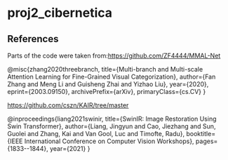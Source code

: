# proj2_cibernetica



## References

Parts of the code were taken from:https://github.com/ZF4444/MMAL-Net

@misc{zhang2020threebranch,
    title={Multi-branch and Multi-scale Attention Learning for Fine-Grained Visual Categorization},
    author={Fan Zhang and Meng Li and Guisheng Zhai and Yizhao Liu},
    year={2020},
    eprint={2003.09150},
    archivePrefix={arXiv},
    primaryClass={cs.CV}
}

https://github.com/cszn/KAIR/tree/master

@inproceedings{liang2021swinir,
title={SwinIR: Image Restoration Using Swin Transformer},
author={Liang, Jingyun and Cao, Jiezhang and Sun, Guolei and Zhang, Kai and Van Gool, Luc and Timofte, Radu},
booktitle={IEEE International Conference on Computer Vision Workshops},
pages={1833--1844},
year={2021}
}
